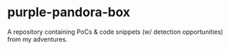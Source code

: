# purple-pandora-box
A repository containing PoCs &amp; code snippets (w/ detection opportunities) from my adventures.
